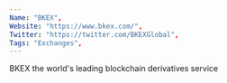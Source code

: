 ```yaml
--- 
Name: "BKEX", 
Website: "https://www.bkex.com/", 
Twitter: "https://twitter.com/BKEXGlobal", 
Tags: "Exchanges", 
--- 
```

<!--lang:en--> 
BKEX the world's leading blockchain derivatives service
<!--lang:es--] 
BKEX el servicio de derivados de blockchain líder en el mundo
<!--lang:de--] 
BKEX, der weltweit führende Blockchain-Derivatedienst
<!--lang:fr--] 
BKEX, le premier service mondial de dérivés blockchain
<!--lang:pl--] 
BKEX wiodąca na świecie usługa dotycząca pochodnych blockchain
<!--lang:uk--] 
BKEX – провідний у світі сервіс похідних блокчейнів
[!--lang:*--> 
